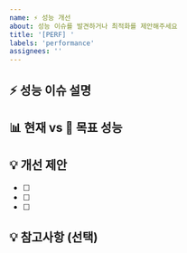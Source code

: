 ```yaml
---
name: ⚡ 성능 개선
about: 성능 이슈를 발견하거나 최적화를 제안해주세요
title: '[PERF] '
labels: 'performance'
assignees: ''
---
```


## ⚡ 성능 이슈 설명

<!-- 어떤 성능 문제가 있는지 명확하게 설명해주세요 -->

## 📊 현재 vs 🎯 목표 성능

<!-- 현재 성능과 목표 성능을 비교해주세요 (예: 응답시간, TPS, 메모리 등) -->

## 💡 개선 제안

- [ ]
- [ ]
- [ ]

## 💡 참고사항 (선택)

<!-- 프로파일링 결과, 병목 지점 분석, 테스트 계획 등 추가 정보가 있다면 자유롭게 작성해주세요 -->
